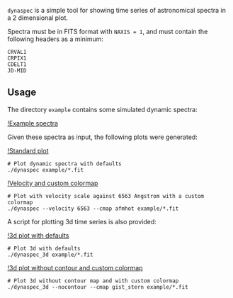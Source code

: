 `dynaspec` is a simple tool for showing time series of astronomical spectra
in a 2 dimensional plot.

Spectra must be in FITS format with `NAXIS = 1`, and must contain the following
headers as a minimum:

    CRVAL1
    CRPIX1
    CDELT1
    JD-MID


Usage
-----
The directory `example` contains some simulated dynamic spectra:

[!Example spectra](example_spectra.png)

Given these spectra as input, the following plots were generated:

[!Standard plot](example_gray.png)

    # Plot dynamic spectra with defaults
    ./dynaspec example/*.fit

[!Velocity and custom colormap](example_velocity.png)

    # Plot with velocity scale against 6563 Angstrom with a custom colormap
    ./dynaspec --velocity 6563 --cmap afmhot example/*.fit

A script for plotting 3d time series is also provided:

[!3d plot with defaults](example_3d.png)

    # Plot 3d with defaults
    ./dynaspec_3d example/*.fit

[!3d plot without contour and custom colormap](example_3d_nocontour.png)

    # Plot 3d without contour map and with custom colormap
    ./dynaspec_3d --nocontour --cmap gist_stern example/*.fit
